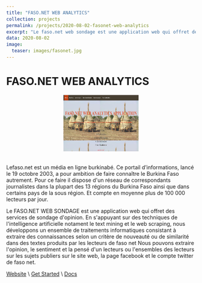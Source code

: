 ```yaml
---
title: "FASO.NET WEB ANALYTICS"
collection: projects
permalink: /projects/2020-08-02-fasonet-web-analytics
excerpt: "Le faso.net web sondage est une application web qui offret des services de sondage d'opinion à travers le NLP"
data: 2020-08-02
image:
  teaser: images/fasonet.jpg
---
```


# FASO.NET WEB ANALYTICS


<div align="center">
<img src="https://raw.githubusercontent.com/armelsoubeiga/armelsoubeiga.github.io/master/dist/img/projects/fasonet.jpg" style="height:150px; width:200px;" />
</div><br />

Lefaso.net est un média en ligne burkinabé. Ce portail d’informations, lancé le 19 octobre 2003, a pour ambition de faire connaître le Burkina Faso autrement. Pour ce faire il dispose d'un réseau de correspondants journalistes dans la plupart des 13 régions du Burkina Faso ainsi que dans certains pays de la sous région. Et compte en moyenne plus de 100 000 lecteurs par jour.

Le FASO.NET WEB SONDAGE est une application web qui offret des services de sondage d'opinion. En s'appuyant sur des techniques de l'intelligence artificielle notament le text mining et le web scraping, nous développons un ensemble de traitements informatiques consistant à extraire des connaissances selon un critère de nouveauté ou de similarité dans des textes produits par les lecteurs de faso net
Nous pouvons extraire l'opinion, le sentiment et la pensé d'un lecteurs ou l'ensembles des lecteurs sur les sujets publiers sur le site web, la page facebook et le compte twitter de faso net.


[Website](https://armelsoubeiga.github.io/webanalyticsbf/) \ [Get Started](https://github.com/armelsoubeiga/webanalyticsbf) \ [Docs]()

